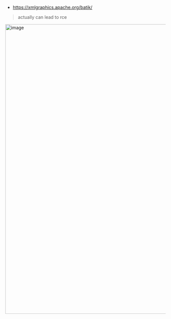 - https://xmlgraphics.apache.org/batik/

> actually can lead to rce


<img width="912" alt="image" src="https://user-images.githubusercontent.com/55024146/194764029-78efc92a-6557-4ce5-82b4-162a94a19831.png">


